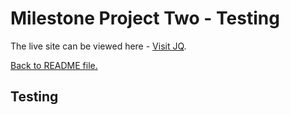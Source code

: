 # Milestone Project Two - Testing

The live site can be viewed here - [Visit JQ](https://mitchdavenport88.github.io/VisitJQ/).

[Back to README file.](README.md)

## Testing